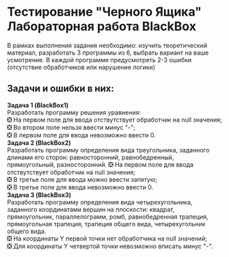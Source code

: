 # Тестирование "Черного Ящика" Лабораторная работа BlackBox
В рамках выполнения задания необходимо: изучить теоретический материал, разработать 3 программы из 6, выбрать вариант на ваше усмотрение. В каждой программе предусмотреть 2-3 ошибки (отсутствие обработчиков или нарушение логики)
## Задачи и ошибки в них:
**Задача 1 (BlackBox1)**  
Разработать программу решения уравнения:  
:negative_squared_cross_mark: На первом поле для ввода отствутствует обработчик на null значения;  
:negative_squared_cross_mark: Во втором поле нельзя ввести минус "-";  
:negative_squared_cross_mark: В первом поле для ввода невозможно ввести 0.  
**Задача 2 (BlackBox2)**  
Разработать программу определения вида треугольника, заданного длинами его
сторон: равносторонний, равнобедренный, прямоугольный, разносторонний.
:negative_squared_cross_mark: На первом поле для ввода отствутствует обработчик на null значения;  
:negative_squared_cross_mark: В третье поле для ввода можно ввести запятую;  
:negative_squared_cross_mark: В третье поле для ввода невозможно ввести 0.  
**Задача 3 (BlackBox3)**  
Разработать программу определения вида четырехугольника, заданного
координатами вершин на плоскости: квадрат, прямоугольник, параллелограмм, ромб,
равнобедренная трапеция, прямоугольная трапеция, трапеция общего вида,
четырехугольник общего вида.  
:negative_squared_cross_mark: На координаты Y первой точки нет обработчика на null значений;  
:negative_squared_cross_mark: Для координаты Y четвертой точки невозможно вписать минус "-".  
